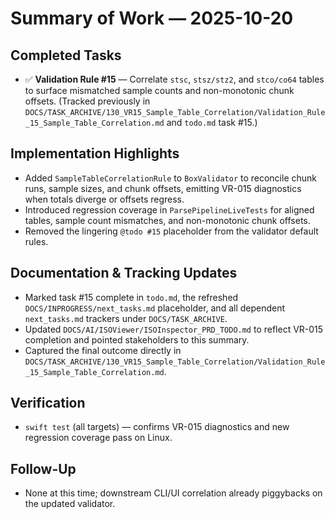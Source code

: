 # Summary of Work — 2025-10-20

## Completed Tasks

- ✅ **Validation Rule #15** — Correlate `stsc`, `stsz/stz2`, and `stco/co64` tables to surface mismatched sample counts and non-monotonic chunk offsets. (Tracked previously in `DOCS/TASK_ARCHIVE/130_VR15_Sample_Table_Correlation/Validation_Rule_15_Sample_Table_Correlation.md` and `todo.md` task #15.)

## Implementation Highlights

- Added `SampleTableCorrelationRule` to `BoxValidator` to reconcile chunk runs, sample sizes, and chunk offsets, emitting VR-015 diagnostics when totals diverge or offsets regress.
- Introduced regression coverage in `ParsePipelineLiveTests` for aligned tables, sample count mismatches, and non-monotonic chunk offsets.
- Removed the lingering `@todo #15` placeholder from the validator default rules.

## Documentation & Tracking Updates

- Marked task #15 complete in `todo.md`, the refreshed `DOCS/INPROGRESS/next_tasks.md` placeholder, and all dependent `next_tasks.md` trackers under `DOCS/TASK_ARCHIVE`.
- Updated `DOCS/AI/ISOViewer/ISOInspector_PRD_TODO.md` to reflect VR-015 completion and pointed stakeholders to this summary.
- Captured the final outcome directly in `DOCS/TASK_ARCHIVE/130_VR15_Sample_Table_Correlation/Validation_Rule_15_Sample_Table_Correlation.md`.

## Verification

- `swift test` (all targets) — confirms VR-015 diagnostics and new regression coverage pass on Linux.

## Follow-Up

- None at this time; downstream CLI/UI correlation already piggybacks on the updated validator.
